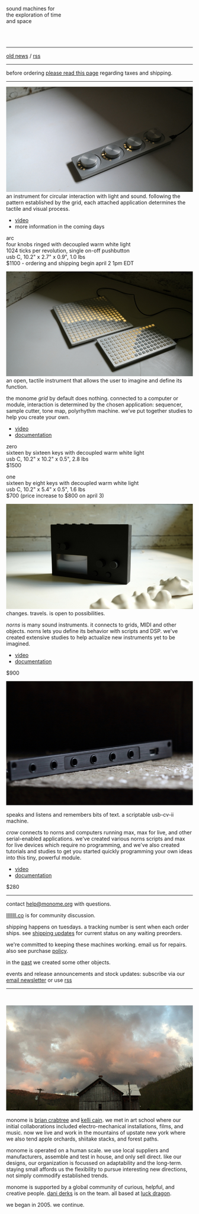 sound machines for   
the exploration of time  
and space

<br/>
<br/>

---


<!--NEWS-->

[old news](/old.html) / [rss](rss.xml)

---

before ordering [please read this page](/policy.html) regarding taxes and shipping.

---

[![](/image/arc.jpg)](/image/high/arc.jpg)
an instrument for circular interaction with light and sound. following the pattern established by the grid, each attached application determines the tactile and visual process.

  - [video](https://vimeo.com/1069216011)
  - more information in the coming days
  <!--- [documentation](https://monome.org/docs/arc)-->

<!-- A RC -->

arc  
four knobs ringed with decoupled warm white light  
1024 ticks per revolution, single on-off pushbutton  
usb C, 10.2" x 2.7" x 0.9", 1.0 lbs  
$1100 - ordering and shipping begin april 2 1pm EDT




[![](/image/both.jpg)](/image/high/both.jpg)
an open, tactile instrument that allows the user to imagine and define its function.

the monome _grid_ by default does nothing. connected to a computer or module, interaction is determined by the chosen application: sequencer, sample cutter, tone map, polyrhythm machine. we’ve put together studies to help you create your own.

  - [video](https://vimeo.com/841239908)
  - [documentation](https://monome.org/docs/grid)

zero  
sixteen by sixteen keys with decoupled warm white light  
usb C, 10.2" x 10.2" x 0.5", 2.8 lbs  
$1500

<!--ZERONEW-->

<!--zero (b-stock)  
100% new and functional, very minor aesthetic imperfections from the machine shop  
$1400

<!--Z EROBSTOCK-->

one  
sixteen by eight keys with decoupled warm white light  
usb C, 10.2" x 5.4" x 0.5", 1.6 lbs  
$700 (price increase to $800 on april 3)

<!--ONENEW-->

<!--
one (b-stock)  
100% new and functional, very minor aesthetic imperfections from the machine shop  
$650

<!--O NEBSTOCK-->




![](/image/norns-black.jpg)
changes. travels. is open to possibilities.

_norns_ is many sound instruments. it connects to grids, MIDI and other objects. norns lets you define its behavior with scripts and DSP. we've created extensive studies to help actualize new instruments yet to be imagined.

- [video](https://vimeo.com/267112253)
- [documentation](https://monome.org/docs/norns)

$900

<!--BLACKNEW-->

<!--
norns (b-stock)
100% new and functional, very minor aesthetic imperfections from the machine shop  
$850

<!--B LACKBSTOCK-->


<!--G REY-->


![](/image/crow.jpg)

speaks and listens and remembers bits of text. a scriptable usb-cv-ii machine.

_crow_ connects to norns and computers running max, max for live, and other serial-enabled applications. we've created various norns scripts and max for live devices which require no programming, and we've also created tutorials and studies to get you started quickly programming your own ideas into this tiny, powerful module.

- [video](https://vimeo.com/362620801)
- [documentation](https://monome.org/docs/crow)

$280

<!--CROW-->



---

contact help@monome.org with questions.

[llllllll.co](https://llllllll.co) is for community discussion.

shipping happens on tuesdays. a tracking number is sent when each order ships. see [shipping updates](/shipping.html) for current status on any waiting preorders.

we're committed to keeping these machines working. email us for repairs. also see purchase [policy](/policy.html).

in the [past](/past.html) we created some other objects.

events and release announcements and stock updates: subscribe via our [email newsletter](https://buttondown.email/monome) or use [rss](/rss.xml)

---

<br/>

![barn](/image/barn.jpg)

monome is [brian crabtree](https://nnnnnnnn.co) and [kelli cain](http://kellicain.com). we met in art school where our initial collaborations included electro-mechanical installations, films, and music. now we live and work in the mountains of upstate new york where we also tend apple orchards, shiitake stacks, and forest paths.</p>

monome is operated on a human scale. we use local suppliers and manufacturers, assemble and test in house, and only sell direct. like our designs, our organization is focussed on adaptability and the long-term. staying small affords us the flexibility to pursue interesting new directions, not simply commodify established trends.

monome is supported by a global community of curious, helpful, and creative people. [dani derks](https://dndrks.com) is on the team. all based at [luck dragon](https://luckdragon.space).

we began in 2005. we continue.
